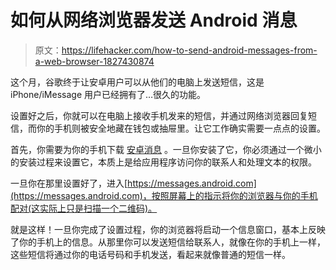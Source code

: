 # 如何从网络浏览器发送 Android 消息

> 原文：<https://lifehacker.com/how-to-send-android-messages-from-a-web-browser-1827430874>

这个月，谷歌终于让安卓用户可以从他们的电脑上发送短信，这是 iPhone/iMessage 用户已经拥有了…很久的功能。



设置好之后，你就可以在电脑上接收手机发来的短信，并通过网络浏览器回复短信，而你的手机则被安全地藏在钱包或抽屉里。让它工作确实需要一点点的设置。

首先，你需要为你的手机下载 [安卓消息](https://play.google.com/store/apps/details?id=com.google.android.apps.messaging&hl=en_US) 。一旦你安装了它，你必须通过一个微小的安装过程来设置它，本质上是给应用程序访问你的联系人和处理文本的权限。

一旦你在那里设置好了，进入[https://messages.android.com](https://messages.android.com)，按照屏幕上的指示将你的浏览器与你的手机配对(这实际上只是扫描一个二维码)。

就是这样！一旦你完成了设置过程，你的浏览器将启动一个信息窗口，基本上反映了你的手机上的信息。从那里你可以发送短信给联系人，就像在你的手机上一样，这些短信将通过你的电话号码和手机发送，看起来就像普通的短信一样。